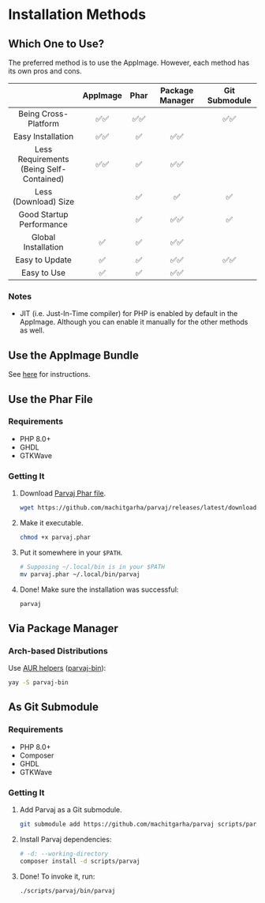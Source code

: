 # Installation Methods

## Which One to Use?

The preferred method is to use the AppImage. However, each method has its own pros and cons.

||AppImage|Phar|Package Manager|Git Submodule|
|:-:|:-:|:-:|:-:|:-:|
|Being Cross-Platform                        |✅✅|✅✅|    |✅✅|
|Easy Installation                           |✅✅|✅  |✅✅|    |
|Less Requirements<br/>(Being Self-Contained)|✅✅|✅  |✅✅|    |
|Less (Download) Size                        |    |✅  |✅  |✅  |
|Good Startup Performance                    |    |✅  |✅✅|✅  |
|Global Installation                         |✅  |✅  |✅✅|    |
|Easy to Update                              |✅  |✅  |✅✅|✅✅|
|Easy to Use                                 |✅  |✅  |✅✅|    |

### Notes

-   JIT (i.e. Just-In-Time compiler) for PHP is enabled by default in the AppImage. Although you can enable it manually for the other methods as well.

## Use the AppImage Bundle

See [here](../../README.md#use-the-appimage-bundle) for instructions.

## Use the Phar File

### Requirements

-   PHP 8.0+
-   GHDL
-   GTKWave

### Getting It

1.  Download [Parvaj Phar file](https://github.com/machitgarha/parvaj/releases/latest/download/parvaj.phar).

    ```bash
    wget https://github.com/machitgarha/parvaj/releases/latest/download/parvaj.phar
    ```

1.  Make it executable.

    ```bash
    chmod +x parvaj.phar
    ```

1.  Put it somewhere in your `$PATH`.

    ```bash
    # Supposing ~/.local/bin is in your $PATH
    mv parvaj.phar ~/.local/bin/parvaj
    ```

1.  Done! Make sure the installation was successful:

    ```bash
    parvaj
    ```

## Via Package Manager

### Arch-based Distributions

Use [AUR helpers](https://wiki.archlinux.org/title/AUR_helpers) ([parvaj-bin](https://aur.archlinux.org/packages/parvaj-bin)):

```bash
yay -S parvaj-bin
```

## As Git Submodule

### Requirements

-   PHP 8.0+
-   Composer
-   GHDL
-   GTKWave

### Getting It

1.  Add Parvaj as a Git submodule.

    ```bash
    git submodule add https://github.com/machitgarha/parvaj scripts/parvaj
    ```

1.  Install Parvaj dependencies:

    ```bash
    # -d: --working-directory
    composer install -d scripts/parvaj
    ```

1.  Done! To invoke it, run:

    ```bash
    ./scripts/parvaj/bin/parvaj
    ```
